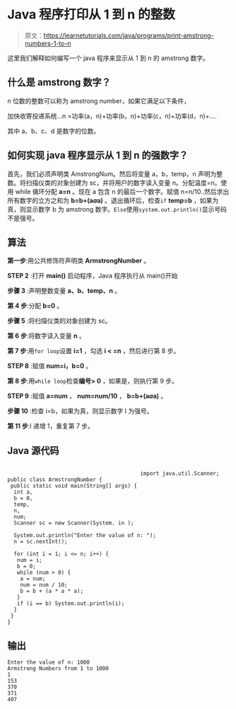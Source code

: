 # Java 程序打印从 1 到 n 的整数

> 原文：<https://learnetutorials.com/java/programs/print-amstrong-numbers-1-to-n>

这里我们解释如何编写一个 java 程序来显示从 1 到 n 的 amstrong 数字。

## 什么是 amstrong 数字？

n 位数的整数可以称为 amstrong number，如果它满足以下条件，

加快收寄投递系统...n =功率(a，n)+功率(b，n)+功率(c，n)+功率(d，n)+....

其中 a、b、c、d 是数字的位数。

## 如何实现 java 程序显示从 1 到 n 的强数字？

首先，我们必须声明类 AmstrongNum。然后将变量 a，b，temp，n 声明为整数。将扫描仪类的对象创建为 sc，并将用户的数字读入变量 n。分配温度=n。使用 while 循环分配 **a=n** 。现在 a 包含 n 的最后一个数字。赋值 n=n/10..然后求出所有数字的立方之和为 **b=b+(a*a*a)** 。退出循环后，检查`if` **temp=b** ，如果为真，则显示数字 b 为 amstrong 数字。`Else`使用`system.out.println()`显示号码不是强号。

## 算法

**第一步**:用公共修饰符声明类 **ArmstrongNumber** 。

**STEP 2** :打开 **main()** 启动程序，Java 程序执行从 main()开始

**步骤 3** :声明整数变量 **a、b、temp、n** 。

**第 4 步**:分配 **b=0** 。

**步骤 5** :将扫描仪类的对象创建为 sc。

**第 6 步**:将数字读入变量 **n** 。

**第 7 步**:用`for loop`设置 **i=1** ，勾选 **i < =n** ，然后进行第 8 步。

**STEP 8** :赋值 **num=i，b=0** 。

**第 8 步**:用`while loop`检查**编号> 0** ，如果是，则执行第 9 步。

**STEP 9** :赋值 **a=num** ， **num=num/10** ， **b=b+(a*a*a)** 。

**步骤 10** :检查 i=b，如果为真，则显示数字 I 为强号。

**第 11 步**:I 递增 1，重复第 7 步。

## Java 源代码

```

                                          import java.util.Scanner;
public class ArmstrongNumber {
 public static void main(String[] args) {
  int a,
  b = 0,
  temp,
  n,
  num;
  Scanner sc = new Scanner(System. in );

  System.out.println("Enter the value of n: ");
  n = sc.nextInt();

  for (int i = 1; i <= n; i++) {
   num = i;
   b = 0;
   while (num > 0) {
    a = num;
    num = num / 10;
    b = b + (a * a * a);
   }
   if (i == b) System.out.println(i);
  }
 }
}

```

## 输出

```
Enter the value of n: 1000
Armstrong Numbers from 1 to 1000
1
153
370
371
407 
```